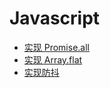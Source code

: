 # Javascript

- [实现 Promise.all](https://github.com/zxf4399/interview/issues/2)
- [实现 Array.flat](https://github.com/zxf4399/interview/issues/3)
- [实现防抖](https://github.com/zxf4399/interview/issues/4)
